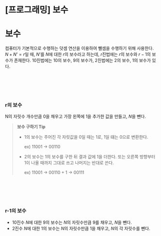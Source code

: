 # [프로그래밍] 보수
# 보수
컴퓨터가 기본적으로 수행하는 덧셈 연산을 이용하여 뺄셈을 수행하기 위해 사용한다.
$N + N’ = r$일 때, $N’$를 $N$에 대한 $r$의 보수라고 하는데, $r$진법에는 $r$의 보수와 $r-1$의 보수가 존재한다.
10진법에는 10의 보수, 9의 보수가, 2진법에는 2의 보수, 1의 보수가 있다.

<br><br>
<br><br>

### r의 보수
N의 자릿수 개수만큼 0을 채우고 가장 왼쪽에 1을 추가한 값을 만들고, $N$을 뺀다.
> **보수 구하기 Tip**
> 
> - 1의 보수는 주어진 각 자릿값을 0일 때는 1로, 1일 떄는 0으로 변환한다.
>     
>     ex) 11001 → 00110
>     
> - 2의 보수는 1의 보수를 구한 뒤 결과 값에 1을 더한다.
> 또는 오른쪽 방향부터 1이 나올 때까지 그대로 쓰고 나머지는 반대로 쓴다.
>     
>     ex) 11001 → 00110 + 1 → 00111
>     

<br><br>
<br><br>

### r-1의 보수
- 10진수 $N$에 대한 9의 보수는 $N$의 자릿수만큼 9를 채우고, $N$을 뺀다.
- 2진수 $N$에 대한 1의 보수는 $N$의 자릿수만큼 1을 채우고, $N$의 각 자릿수를 뺀다.
